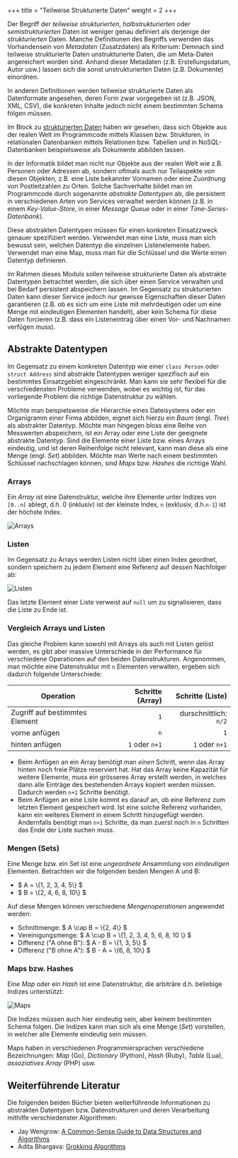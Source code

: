 +++
title = "Teilweise Strukturierte Daten"
weight = 2
+++

Der Begriff der _teilweise strukturierten_, _halbstrukturierten_ oder _semistrukturierten_ Daten ist weniger genau definiert als derjenige der _strukturierten_ Daten. Manche Definitionen des Begriffs verwenden das Vorhandensein von _Metadaten_ (Zusatzdaten) als Kriterium: Demnach sind teilweise strukturierte Daten unstrukturierte Daten, die um Meta-Daten angereichert worden sind. Anhand dieser Metadaten (z.B. Erstellungsdatum, Autor usw.) lassen sich die sonst unstrukturierten Daten (z.B. Dokumente) einordnen.

In anderen Definitionen werden teilweise strukturierte Daten als Datenformate angesehen, deren Form zwar vorgegeben ist (z.B. JSON, XML, CSV), die konkreten Inhalte jedoch nicht einem bestimmten Schema folgen müssen.

Im Block zu [strukturierten Daten](/hauptdatentypen/strukturierte) haben wir gesehen, dass sich Objekte aus der realen Welt im Programmcode mittels Klassen bzw. Strukturen, in relationalen Datenbanken mittels Relationen bzw. Tabellen und in NoSQL-Datenbanken beispielsweise als Dokumente abbilden lassen.

In der Informatik bildet man nicht nur Objekte aus der realen Welt wie z.B.  Personen oder Adressen ab, sondern oftmals auch nur Teilaspekte von diesen Objekten, z.B. eine Liste bekannter Vornamen oder eine Zuordnung von Postleitzahlen zu Orten. Solche Sachverhalte bildet man im Programmcode durch sogenannte _abstrakte Datentypen_ ab, die persistent in verschiedenen Arten von Services verwaltet werden können (z.B. in einem _Key-Value-Store_, in einer _Message Queue_ oder in einer _Time-Series-Datenbank_).

Diese abstrakten Datentypen müssen für einen konkreten Einsatzzweck genauer spezifiziert werden. Verwendet man eine Liste, muss man sich bewusst sein, welchen Datentyp die einzelnen Listenelemente haben. Verwendet man eine Map, muss man für die Schlüssel und die Werte einen Datentyp definieren.

Im Rahmen dieses Moduls sollen teilweise strukturierte Daten als abstrakte Datentypen betrachtet werden, die sich über einen Service verwalten und bei Bedarf persistent abspeichern lassen. Im Gegensatz zu strukturierten Daten kann dieser Service jedoch nur gewisse Eigenschaften dieser Daten garantieren (z.B.  ob es sich um eine Liste mit mehrdeutigen oder um eine Menge mit eindeutigen Elementen handelt), aber kein Schema für diese Daten forcieren (z.B. dass ein Listeneintrag über einen Vor- und Nachnamen verfügen muss).

## Abstrakte Datentypen

Im Gegensatz zu einem konkreten Datentyp wie einer `class Person` oder `struct Address` sind abstrakte Datentypen weniger spezifisch auf ein bestimmtes Einsatzgebiet eingeschränkt. Man kann sie sehr flexibel für die verschiedensten Probleme verwenden, wobei es wichtig ist, für das vorliegende Problem die richtige Datenstruktur zu wählen.

Möchte man beispielsweise die Hierarchie eines Dateisystems oder ein Organigramm einer Firma abbilden, eignet sich hierzu ein _Baum_ (engl. _Tree_) als abstrakter Datentyp. Möchte man hingegen bloss eine Reihe von Messwerten abspeichern, ist ein Array oder eine Liste der geeignete abstrakte Datentyp.  Sind die Elemente einer Liste bzw. eines Arrays eindeutig, und ist deren Reihenfolge nicht relevant, kann man diese als eine Menge (engl. _Set_) abbilden. Möchte man Werte nach einem bestimmten Schlüssel nachschlagen können, sind _Maps_ bzw. _Hashes_ die richtige Wahl.

### Arrays

Ein _Array_ ist eine Datenstruktur, welche ihre Elemente unter Indizes von `[0..n[` ablegt, d.h. 0 (inklusiv) ist der kleinste Index, `n` (exklusiv, d.h.`n-1`) ist der höchste Index.

![Arrays](/img/valkey-array.png)

### Listen

Im Gegensatz zu Arrays werden Listen nicht über einen Index geordnet, sondern
speichern zu jedem Element eine Referenz auf dessen Nachfolger ab:

![Listen](/img/valkey-list.png)

Das letzte Element einer Liste verweist auf `null` um zu signalisieren, dass die
Liste zu Ende ist.

### Vergleich Arrays und Listen

Das gleiche Problem kann sowohl mit Arrays als auch mit Listen gelöst werden,
es gibt aber massive Unterschiede in der Performance für verschiedene
Operationen auf den beiden Datenstrukturen. Angenommen, man möchte eine
Datenstruktur mit `n` Elementen verwalten, ergeben sich dadurch folgende
Unterschiede:

| **Operation**                  | **Schritte (Array)** |  **Schritte (Liste)** |
|--------------------------------|---------------------:|----------------------:|
| Zugriff auf bestimmtes Element |                  `1` | durschnittlich: `n/2` |
| vorne anfügen                  |                  `n` |                   `1` |
| hinten anfügen                 |       `1` oder `n+1` |        `1` oder `n+1` |

- Beim Anfügen an ein Array benötigt man _einen_ Schritt, wenn das Array hinten
  noch freie Plätze reserviert hat. Hat das Array keine Kapazität für weitere
  Elemente, muss ein grösseres Array erstellt werden, in welches dann alle
  Einträge des bestehenden Arrays kopiert werden müssen. Dadurch werden `n+1`
  Schritte benötigt.
- Beim Anfügen an eine Liste kommt es darauf an, ob eine Referenz zum letzten
  Element gespeichert wird. Ist eine solche Referenz vorhanden, kann ein
  weiteres Element in einem Schritt hinzugefügt werden. Andernfalls benötigt man
  `n+1` Schritte, da man zuerst noch in `n` Schritten das Ende der Liste suchen
  muss.

### Mengen (Sets)

Eine Menge bzw. ein Set ist eine _ungeordnete_ Ansammlung von _eindeutigen_
Elementen. Betrachten wir die folgenden beiden Mengen A und B:

- $ A = \\{1, 2, 3, 4, 5\\} $
- $ B = \\{2, 4, 6, 8, 10\\} $

Auf diese Mengen können verschiedene _Mengenoperationen_ angewendet werden:

- Schnittmenge: $ A \cap B = \\{2, 4\\} $
- Vereinigungsmenge: $ A \cup B = \\{1, 2, 3, 4, 5, 6, 8, 10 \\} $
- Differenz ("A ohne B"): $ A - B = \\{1, 3, 5\\} $
- Differenz ("B ohne A"): $ B - A = \\{6, 8, 10\\} $

### Maps bzw. Hashes

Eine _Map_ oder ein _Hash_ ist eine Datenstruktur, die arbiträre d.h. beliebige
Indizes unterstützt:

![Maps](/img/valkey-map.png)

Die Indizes müssen auch hier eindeutig sein, aber keinem bestimmten Schema
folgen. Die Indizes kann man sich als eine Menge (_Set_) vorstellen, in welcher
alle Elemente eindeutig sein müssen.

Maps haben in verschiedenen Programmiersprachen verschiedene Bezeichnungen:
_Map_ (Go), _Dictionary_ (Python), _Hash_ (Ruby), _Table_ (Lua), _assoziatives
Array_ (PHP) usw.

## Weiterführende Literatur

Die folgenden beiden Bücher bieten weiterführende Informationen zu abstrakten
Datentypen bzw. Datenstrukturen und deren Verarbeitung mithilfe verschiedenster
Algorithmen:

- Jay Wengrow: [A Common-Sense Guide to Data Structures and Algorithms](https://pragprog.com/titles/jwdsal2/a-common-sense-guide-to-data-structures-and-algorithms-second-edition/)
- Adita Bhargava: [Grokking Algorithms](https://www.manning.com/books/grokking-algorithms-second-edition)
